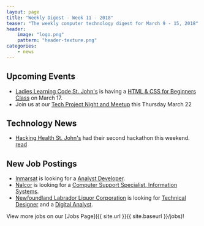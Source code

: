```yaml
---
layout: page
title: "Weekly Digest - Week 11 - 2018"
teaser: "The weekly computer technology digest for March 9 - 15, 2018"
header:
    image: "logo.png"
    pattern: "header-texture.png"
categories:
    - news
---
```


## Upcoming Events

* [Ladies Learning Code St. John's][ladieslearningcode] is having a [HTML & CSS for Beginners Class](https://www.eventbrite.ca/e/ladies-learning-code-html-css-for-beginners-learn-to-build-a-one-page-website-from-scratch-st-johns-registration-43558299045) on March 17.
* Join us at our [Tech Project Night and Meetup][meetup] this Thursday March 22

## Technology News

* [Hacking Health St. John's][hackinghealth] had their second hackathon this weekend. [read](http://www.med.mun.ca/Medicine/Communications/News-at-Medicine/March-2018/A-winning-idea.aspx)

## New Job Postings

* [Inmarsat][inmarsat] is looking for a [Analyst Developer](https://www.careerbeacon.com/en/posting/733658/inmarsat/analyst-developer/st-john-s).
* [Nalcor][nalcor] is looking for a [Computer Support Specialist, Information Systems](https://www.careerbeacon.com/en/posting/733154/nalcor-energy/computer-support-specialist-information-systems/st-john-s).
* [Newfoundland Labrador Liquor Corporation][nlc] is looking for [Technical Designer](https://www.careerbeacon.com/en/posting/733849/newfoundland-labrador-liquor-corporation/technical-designer/st-john-s) and a [Digital Analyst](https://www.careerbeacon.com/en/posting/733845/newfoundland-labrador-liquor-corporation/digital-analyst/st-john-s).

View more jobs on our [Jobs Page]({{ site.url }}{{ site.baseurl }}/jobs)!

[meetup]:https://www.meetup.com/Computer-Technology-Society-of-Newfoundland-and-Labrador/events/wzrpgpyxfbdc/

[blockchainnl]:https://www.facebook.com/blockchainnl/
[gamedevnl]:http://gamedevnl.org
[hackinghealth]:https://www.facebook.com/HHStJohnsNL/
[ladieslearningcode]:https://www.canadalearningcode.ca/chapters/st-johns/
[muncompsci]:https://muncompsci.ca/

[bluedrop]:http://www.bluedroplearningnetworks.com/
[celtx]:https://www.celtx.com
[chummy]:https://chummygames.com
[clockworkfox]:http://clockworkfoxstudios.com
[colab]:https://www.colabsoftware.com/
[compusult]:http://www.compusult.net/
[hyperloop]:https://paradigmhyperloop.com/
[infotech]:http://www.infotechsolutions.com/
[inmarsat]:https://www.inmarsat.com/
[integrated]:http://integrated-informatics.com/
[keyassets]:https://www.keyassetsnl.ca/
[kraken]:http://krakenrobotics.com/
[mysa]:https://getmysa.com/
[nalcor]:https://nalcorenergy.com/
[nlc]:http://www.nlliquor.com/
[nlchi]:https://www.nlchi.nl.ca/
[otherocean]:http://www.otherocean.com/
[peachy]:https://www.peachylife.ca/
[provident]:https://provident10.ca/
[quidder]:https://qwidder.com/
[quorum]:http://www.quorumdms.com/
[radient]:http://radient360.com/
[solace]:https://www.solace.ca/
[subc]:http://subcimaging.com/
[triware]:http://triware.ca/
[verafin]:https://verafin.com
[heyorca]:https://www.heyorca.com/
[zedit]:http://www.zedit.com/
